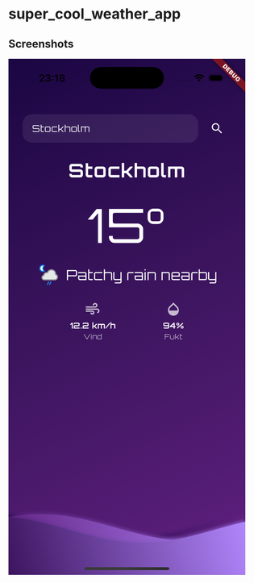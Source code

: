 # super_cool_weather_app


## Screenshots
![Home screen](screenshots/simulator_screenshot_A186E982-0A41-47D3-A9FD-4CCCD7E3040C.png)